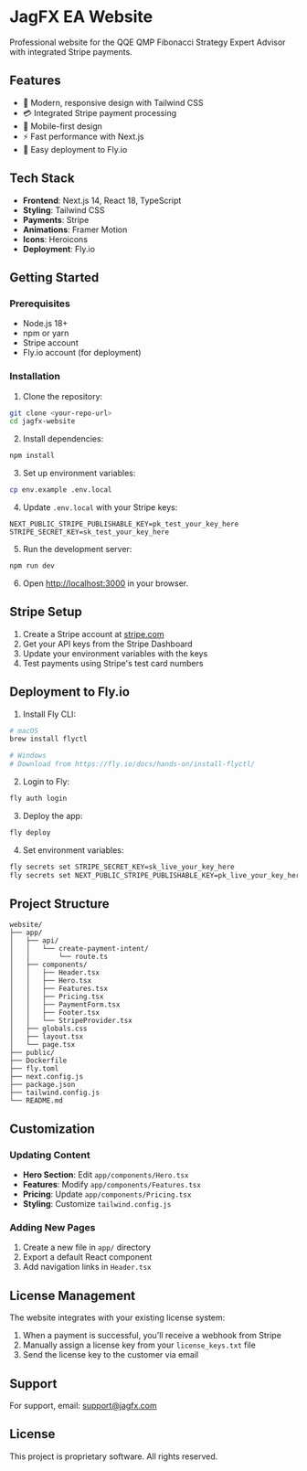 # JagFX EA Website

Professional website for the QQE QMP Fibonacci Strategy Expert Advisor with integrated Stripe payments.

## Features

- 🎨 Modern, responsive design with Tailwind CSS
- 💳 Integrated Stripe payment processing
- 📱 Mobile-first design
- ⚡ Fast performance with Next.js
- 🚀 Easy deployment to Fly.io

## Tech Stack

- **Frontend**: Next.js 14, React 18, TypeScript
- **Styling**: Tailwind CSS
- **Payments**: Stripe
- **Animations**: Framer Motion
- **Icons**: Heroicons
- **Deployment**: Fly.io

## Getting Started

### Prerequisites

- Node.js 18+ 
- npm or yarn
- Stripe account
- Fly.io account (for deployment)

### Installation

1. Clone the repository:
```bash
git clone <your-repo-url>
cd jagfx-website
```

2. Install dependencies:
```bash
npm install
```

3. Set up environment variables:
```bash
cp env.example .env.local
```

4. Update `.env.local` with your Stripe keys:
```env
NEXT_PUBLIC_STRIPE_PUBLISHABLE_KEY=pk_test_your_key_here
STRIPE_SECRET_KEY=sk_test_your_key_here
```

5. Run the development server:
```bash
npm run dev
```

6. Open [http://localhost:3000](http://localhost:3000) in your browser.

## Stripe Setup

1. Create a Stripe account at [stripe.com](https://stripe.com)
2. Get your API keys from the Stripe Dashboard
3. Update your environment variables with the keys
4. Test payments using Stripe's test card numbers

## Deployment to Fly.io

1. Install Fly CLI:
```bash
# macOS
brew install flyctl

# Windows
# Download from https://fly.io/docs/hands-on/install-flyctl/
```

2. Login to Fly:
```bash
fly auth login
```

3. Deploy the app:
```bash
fly deploy
```

4. Set environment variables:
```bash
fly secrets set STRIPE_SECRET_KEY=sk_live_your_key_here
fly secrets set NEXT_PUBLIC_STRIPE_PUBLISHABLE_KEY=pk_live_your_key_here
```

## Project Structure

```
website/
├── app/
│   ├── api/
│   │   └── create-payment-intent/
│   │       └── route.ts
│   ├── components/
│   │   ├── Header.tsx
│   │   ├── Hero.tsx
│   │   ├── Features.tsx
│   │   ├── Pricing.tsx
│   │   ├── PaymentForm.tsx
│   │   ├── Footer.tsx
│   │   └── StripeProvider.tsx
│   ├── globals.css
│   ├── layout.tsx
│   └── page.tsx
├── public/
├── Dockerfile
├── fly.toml
├── next.config.js
├── package.json
├── tailwind.config.js
└── README.md
```

## Customization

### Updating Content

- **Hero Section**: Edit `app/components/Hero.tsx`
- **Features**: Modify `app/components/Features.tsx`
- **Pricing**: Update `app/components/Pricing.tsx`
- **Styling**: Customize `tailwind.config.js`

### Adding New Pages

1. Create a new file in `app/` directory
2. Export a default React component
3. Add navigation links in `Header.tsx`

## License Management

The website integrates with your existing license system:

1. When a payment is successful, you'll receive a webhook from Stripe
2. Manually assign a license key from your `license_keys.txt` file
3. Send the license key to the customer via email

## Support

For support, email: support@jagfx.com

## License

This project is proprietary software. All rights reserved.



